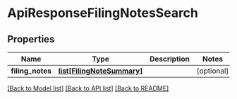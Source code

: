 # ApiResponseFilingNotesSearch

## Properties
Name | Type | Description | Notes
------------ | ------------- | ------------- | -------------
**filing_notes** | [**list[FilingNoteSummary]**](FilingNoteSummary.md) |  | [optional] 

[[Back to Model list]](../README.md#documentation-for-models) [[Back to API list]](../README.md#documentation-for-api-endpoints) [[Back to README]](../README.md)



